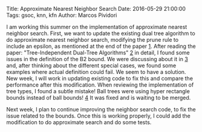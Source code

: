 Title: Approximate Nearest Neighbor Search
Date: 2016-05-29 21:00:00
Tags: gsoc, knn, kfn
Author: Marcos Pividori

I am working this summer on the implementation of approximate nearest neighbor search.
First, we want to update the existing dual tree algorithm to do approximate nearest neighbor search, modifying the prune rule to include an epsilon, as mentioned at the end of the paper [1](http://www.ratml.org/pub/pdf/2015faster.pdf).
After reading the paper: "Tree-Independent Dual-Tree Algorithms" [2](http://www.ratml.org/pub/pdf/2013tree.pdf) in detail, I found some issues in the definition of the B2 bound. We were discussing about it in [3](http://github.com/mlpack/mlpack/issues/642) and, after thinking about the different special cases, we found some examples where actual definition could fail. We seem to have a solution. New week, I will work in updating existing code to fix this and compare the performance after this modification.
When reviewing the implementation of tree types, I found a subtle mistake! Ball trees were using hyper rectangle bounds instead of ball bounds! [4](http://github.com/mlpack/mlpack/pull/646) It was fixed and is waiting to be merged.

Next week, I plan to continue improving the neighbor search code, to fix the issue related to the bounds. Once this is working properly, I could add the modification to do approximate search and do some tests.
